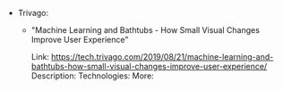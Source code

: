 - Trivago:

	- "Machine Learning and Bathtubs - How Small Visual Changes Improve User Experience" 
	
		Link: https://tech.trivago.com/2019/08/21/machine-learning-and-bathtubs-how-small-visual-changes-improve-user-experience/	
		Description: 
		Technologies: 
		More: 
